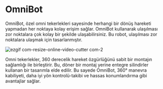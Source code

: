 # OmniBot

OmniBot, özel omni tekerlekleri sayesinde herhangi bir dönüş hareketi yapmadan her noktaya kolay erişim sağlar. OmniBot kullanarak ulaşılması zor noktalara çok kolay bir şekilde ulaşabilirsiniz. Bu robot, ulaşılması zor noktalara ulaşmak için tasarlanmıştır.

![ezgif com-resize-_online-video-cutter com_-_2_](https://user-images.githubusercontent.com/112697142/224017310-1190d15f-7464-42bb-b873-c95a8321129c.gif)


Omni tekerlekler, 360 derecelik hareket özgürlüğünü sabit bir montajın sağlamlığı ile birleştirir. Bu, döner bir montaj yerine entegre silindirler kullanan bir tasarımla elde edilir. Bu sayede OmniBot, 360° manevra kabiliyeti, daha iyi yön kontrolü-takibi ve hassas konumlandırma gibi avantajlar sağlar.
